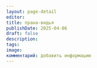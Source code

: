 ```yaml
---
layout: page-detail
editor: 
title: прана-видья
publishDate: 2025-04-06
draft: false
description: 
tags: 
image: 
комментарий: добавить информацию
---
```


